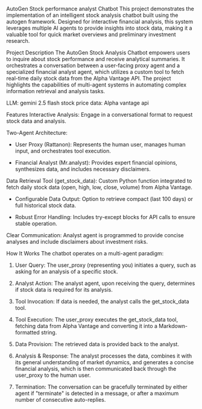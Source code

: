 AutoGen Stock performance analyst Chatbot
This project demonstrates the implementation of an intelligent stock analysis chatbot built using the autogen framework. Designed for interactive financial analysis, this system leverages multiple AI agents to provide insights into stock data, making it a valuable tool for quick market overviews and preliminary investment research.

Project Description
The AutoGen Stock Analysis Chatbot empowers users to inquire about stock performance and receive analytical summaries. It orchestrates a conversation between a user-facing proxy agent and a specialized financial analyst agent, which utilizes a custom tool to fetch real-time daily stock data from the Alpha Vantage API. The project highlights the capabilities of multi-agent systems in automating complex information retrieval and analysis tasks.

LLM: gemini 2.5 flash
stock price data: Alpha vantage api

Features
Interactive Analysis: Engage in a conversational format to request stock data and analysis.

Two-Agent Architecture:

- User Proxy (Rattanon): Represents the human user, manages human input, and orchestrates tool execution.

- Financial Analyst (Mr.analyst): Provides expert financial opinions, synthesizes data, and includes necessary disclaimers.
  

Data Retrieval Tool (get_stock_data): Custom Python function integrated to fetch daily stock data (open, high, low, close, volume) from Alpha Vantage.

- Configurable Data Output: Option to retrieve compact (last 100 days) or full historical stock data.

- Robust Error Handling: Includes try-except blocks for API calls to ensure stable operation.

Clear Communication: Analyst agent is programmed to provide concise analyses and include disclaimers about investment risks.

How It Works
The chatbot operates on a multi-agent paradigm:

1. User Query: The user_proxy (representing you) initiates a query, such as asking for an analysis of a specific stock.

2. Analyst Action: The analyst agent, upon receiving the query, determines if stock data is required for its analysis.

3. Tool Invocation: If data is needed, the analyst calls the get_stock_data tool.

4. Tool Execution: The user_proxy executes the get_stock_data tool, fetching data from Alpha Vantage and converting it into a Markdown-formatted string.

5. Data Provision: The retrieved data is provided back to the analyst.

6. Analysis & Response: The analyst processes the data, combines it with its general understanding of market dynamics, and generates a concise financial analysis, which is then communicated back through the user_proxy to the human user.

7. Termination: The conversation can be gracefully terminated by either agent if "terminate" is detected in a message, or after a maximum number of consecutive auto-replies.


